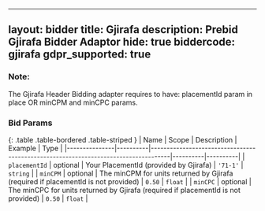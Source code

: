 
---
layout: bidder
title: Gjirafa
description: Prebid Gjirafa Bidder Adaptor
hide: true
biddercode: gjirafa
gdpr_supported: true
---

### Note:
The Gjirafa Header Bidding adapter requires to have: placementId param in place OR minCPM and minCPC params.

### Bid Params

{: .table .table-bordered .table-striped }
| Name          | Scope    | Description                                                                        | Example  | Type     |
|---------------|----------|------------------------------------------------------------------------------------|----------|----------|
| `placementId` | optional | Your PlacementId (provided by Gjirafa)                                             | `'71-1'` | `string` |
| `minCPM`      | optional | The minCPM for units returned by Gjirafa (required if placementId is not provided) | `0.50`   | `float`  |
| `minCPC`      | optional | The minCPC for units returned by Gjirafa (required if placementId is not provided) | `0.50`   | `float`  |
